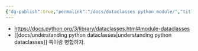 ```yaml
---
{"dg-publish":true,"permalink":"/docs/dataclasses python module/","title":"dataclasses python module"}
---
```


- https://docs.python.org/3/library/dataclasses.html#module-dataclasses
- [[docs/understanding python dataclasses\|understanding python dataclasses]] 쪽이랑 병합하자.
